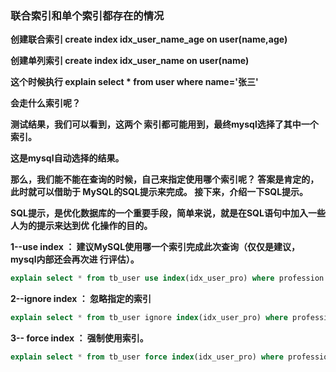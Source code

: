 ### 联合索引和单个索引都存在的情况

**创建联合索引  create index idx_user_name_age on user(name,age)**

**创建单列索引  create index idx_user_name on user(name)**



**这个时候执行  explain select * from user where name='张三'**



**会走什么索引呢？**



**测试结果，我们可以看到，这两个 索引都可能用到，最终mysql选择了其中一个索引。**

**这是mysql自动选择的结果。**



**那么，我们能不能在查询的时候，自己来指定使用哪个索引呢？ 答案是肯定的，此时就可以借助于 MySQL的SQL提示来完成。 接下来，介绍一下SQL提示。**



**SQL提示，是优化数据库的一个重要手段，简单来说，就是在SQL语句中加入一些人为的提示来达到优 化操作的目的。**



**1--use index ： 建议MySQL使用哪一个索引完成此次查询（仅仅是建议，mysql内部还会再次进 行评估）。**

```sql
explain select * from tb_user use index(idx_user_pro) where profession = '软件工程';
```

**2--ignore index ： 忽略指定的索引**

```sql
explain select * from tb_user ignore index(idx_user_pro) where profession = '软件工程';
```

**3-- force index ： 强制使用索引。**

```sql
explain select * from tb_user force index(idx_user_pro) where profession = '软件工程';
```

